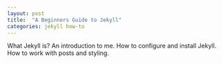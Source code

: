 ```yaml
---
layout: post
title:  "A Beginners Guide to Jekyll"
categories: jekyll how-to
---
```

What Jekyll is? An introduction to me. How to configure and install Jekyll. How to work with posts and styling.